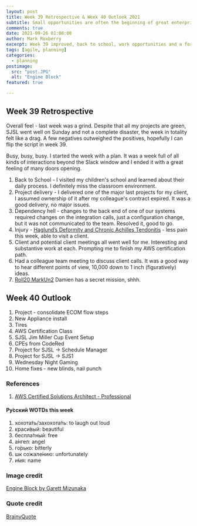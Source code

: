 ```yaml
---
layout: post
title: Week 39 Retrospective & Week 40 Outlook 2021
subtitle: Small opportunities are often the beginning of great enterprises. - Demosthenes
comments: true
date: 2021-09-26 01:00:00
author: Mark Roxberry
excerpt: Week 39 improved, back to school, work opportunities and a forward looking week for me.
tags: [agile, planning]
categories:
  - planning
postimage:
  src: "post.JPG"
  alt: "Engine Block"
featured: true

---
```

## Week 39 Retrospective

Overall feel - last week was a grind.  Despite that all my projects are green, SJSL went well on Sunday and not a complete disaster, the week in totality felt like a drag.  A few negatives outweighed the positives, hopefully I can flip the script in week 39.

Busy, busy, busy.  I started the week with a plan.  It was a week full of all kinds of interactions beyond the Slack window and I ended it with a great feeling of many doors opening.

1. Back to School - I visited my children's school and learned about their daily process.  I definitely miss the classroom environment. 
1. Project delivery - I delivered one of the major last projects for my client, I assumed ownership of it after my colleague's contract expired.  It was a good delivery, no major issues.
1. Dependency hell - changes to the back end of one of our systems required changes on the integration calls, just a configuration change, but it was not communicated to the team.  Resolved it, good to go.
1. Injury - [Haglund’s Deformity and Chronic Achilles Tendonitis](https://www.sciencedirect.com/science/article/abs/pii/S1048666618300211) - less pain this week, able to visit a client.
1. Client and potential client meetings all went well for me.  Interesting and substantive work at each.  Prompting me to finish my AWS certification path.
1. Had a colleague team meeting to discuss client calls.  It was a good way to hear different points of view, 10,000 down to 1 inch (figuratively) ideas.
1. [Roll20 MarkUn2](https://app.roll20.net/users/9580215/markun2) Damien has a secret mission, shhh. 

## Week 40 Outlook

1. Project - consolidate ECOM flow steps
1. New Appliance install
1. Tires
1. AWS Certification Class
1. SJSL Jim Miller Cup Event Setup
1. CPEs from CodeRed
1. Project for SJSL -> Schedule Manager
1. Project for SJSL -> SJS1
1. Wednesday Night Gaming
1. Home fixes - new blinds, nail punch

### References

1. [AWS Certified Solutions Architect - Professional](https://aws.amazon.com/certification/certified-solutions-architect-professional/)

#### Ру́сский WOTDs this week

1. хохота́ть/захохота́ть: to laugh out loud
1. краси́вый: beautiful
1. беспла́тный: free
1. а́нгел: angel
1. го́рько: bitterly
1. шк сожале́нию: unfortunately
1. и́мя: name

### Image credit
[Engine Block by Garett Mizunaka](https://unsplash.com/photos/xFjti9rYILo)

### Quote credit
[BrainyQuote](https://www.brainyquote.com/quotes/demosthenes_128803?src=t_great)